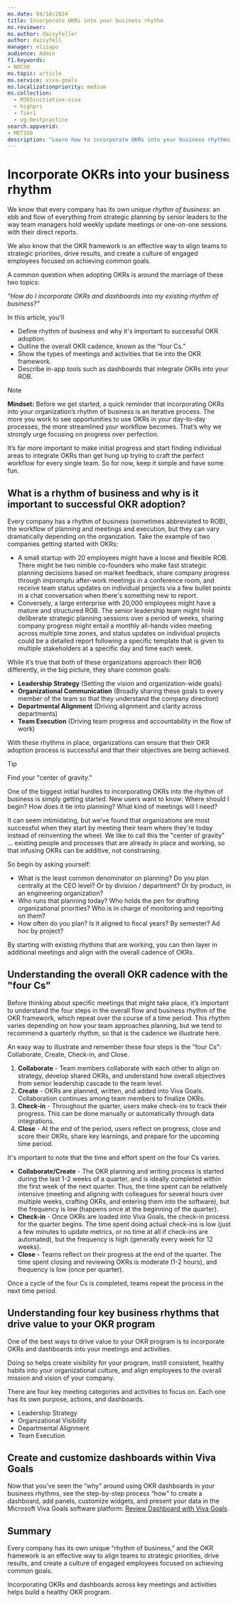 ```yaml
---
ms.date: 04/18/2024
title: Incorporate OKRs into your business rhythm
ms.reviewer: 
ms.author: daisyfeller
author: daisyfell
manager: elizapo
audience: Admin
f1.keywords:
- NOCSH
ms.topic: article
ms.service: viva-goals
ms.localizationpriority: medium
ms.collection:
  - M365initiative-viva
  - highpri
  - Tier1
  - vg-bestpractice
search.appverid:
- MET150
description: "Learn how to incorporate OKRs into your business rhythms for a healthy OKR program."
---
```


# Incorporate OKRs into your business rhythm

We know that every company has its own unique *rhythm of business*: an ebb and flow of everything from strategic planning by senior leaders to the way team managers hold weekly update meetings or one-on-one sessions with their direct reports.

We also know that the OKR framework is an effective way to align teams to strategic priorities, drive results, and create a culture of engaged employees focused on achieving common goals.

A common question when adopting OKRs is around the marriage of these two topics:

*“How do I incorporate OKRs and dashboards into my existing rhythm of business?”*

In this article, you'll

- Define rhythm of business and why it's important to successful OKR adoption.
- Outline the overall OKR cadence, known as the “four Cs.”
- Show the types of meetings and activities that tie into the OKR framework.
- Describe in-app tools such as dashboards that integrate OKRs into your ROB.

> [!NOTE]
> **Mindset:** Before we get started, a quick reminder that incorporating OKRs into your organization’s rhythm of business is an iterative process. The more you work to see opportunities to use OKRs in your day-to-day processes, the more streamlined your workflow becomes. That’s why we strongly urge focusing on progress over perfection.
>
> It’s far more important to make initial progress and start finding individual areas to integrate OKRs than get hung up trying to craft the perfect workflow for every single team. So for now, keep it simple and have some fun.

## What is a rhythm of business and why is it important to successful OKR adoption?

Every company has a rhythm of business (sometimes abbreviated to ROB), the workflow of planning and meetings and execution, but they can vary dramatically depending on the organization. Take the example of two companies getting started with OKRs:

- A small startup with 20 employees might have a loose and flexible ROB. There might be two nimble co-founders who make fast strategic planning decisions based on market feedback, share company progress through impromptu after-work meetings in a conference room, and receive team status updates on individual projects via a few bullet points in a chat conversation when there's something new to report.
- Conversely, a large enterprise with 20,000 employees might have a mature and structured ROB. The senior leadership team might hold deliberate strategic planning sessions over a period of weeks, sharing company progress might entail a monthly all-hands video meeting across multiple time zones, and status updates on individual projects could be a detailed report following a specific template that is given to multiple stakeholders at a specific day and time each week.

While it’s true that both of these organizations approach their ROB differently, in the big picture, they share common goals:

- **Leadership Strategy** (Setting the vision and organization-wide goals)
- **Organizational Communication** (Broadly sharing these goals to every member of the team so that they understand the company direction)
- **Departmental Alignment** (Driving alignment and clarity across departments)
- **Team Execution** (Driving team progress and accountability in the flow of work)

With these rhythms in place, organizations can ensure that their OKR adoption process is successful and that their objectives are being achieved.

> [!TIP]
> Find your "center of gravity."

One of the biggest initial hurdles to incorporating OKRs into the rhythm of business is simply getting started. New users want to know: Where should I begin? How does it tie into planning? What kind of meetings will I need?

It can seem intimidating, but we’ve found that organizations are most successful when they start by meeting their team where they're today instead of reinventing the wheel. We like to call this the "center of gravity" ... existing people and processes that are already in place and working, so that infusing OKRs can be additive, not constraining.

So begin by asking yourself:

- What is the least common denominator on planning? Do you plan centrally at the CEO level? Or by division / department? Or by product, in an engineering organization?  
- Who runs that planning today? Who holds the pen for drafting organizational priorities? Who is in charge of monitoring and reporting on them?  
- How often do you plan? Is it aligned to fiscal years? By semester? Ad hoc by project?

By starting with existing rhythms that are working, you can then layer in additional meetings and align with the overall cadence of OKRs.

## Understanding the overall OKR cadence with the "four Cs"

Before thinking about specific meetings that might take place, it’s important to understand the four steps in the overall flow and business rhythm of the OKR framework, which repeat over the course of a time period. This rhythm varies depending on how your team approaches planning, but we tend to recommend a quarterly rhythm, so that is the cadence we illustrate here.  

An easy way to illustrate and remember these four steps is the "four Cs": Collaborate, Create, Check-in, and Close.

1. **Collaborate** - Team members collaborate with each other to align on strategy, develop shared OKRs, and understand how overall objectives from senior leadership cascade to the team level.
1. **Create** - OKRs are planned, written, and added into Viva Goals. Collaboration continues among team members to finalize OKRs.
1. **Check-in** - Throughout the quarter, users make check-ins to track their progress. This can be done manually or automatically through data integrations.
1. **Close** - At the end of the period, users reflect on progress, close and score their OKRs, share key learnings, and prepare for the upcoming time period.

It's important to note that the time and effort spent on the four Cs varies.

- **Collaborate/Create** - The OKR planning and writing process is started during the last 1-2 weeks of a quarter, and is ideally completed within the first week of the next quarter. Thus, the time spent can be relatively intensive (meeting and aligning with colleagues for several hours over multiple weeks, crafting OKRs, and entering them into the software), but the frequency is low (happens once at the beginning of the quarter).
- **Check-in** - Once OKRs are loaded into Viva Goals, the check-in process for the quarter begins. The time spent doing actual check-ins is low (just a few minutes to update metrics, or no time at all if check-ins are automated), but the frequency is high (generally every week for 12 weeks).
- **Close** - Teams reflect on their progress at the end of the quarter. The time spent closing and reviewing OKRs is moderate (1-2 hours), and frequency is low (once per quarter).

Once a cycle of the four Cs is completed, teams repeat the process in the next time period.

## Understanding four key business rhythms that drive value to your OKR program

One of the best ways to drive value to your OKR program is to incorporate OKRs and dashboards into your meetings and activities.

Doing so helps create visibility for your program, instill consistent, healthy habits into your organizational culture, and align employees to the overall mission and vision of your company.

There are four key meeting categories and activities to focus on. Each one has its own purpose, actions, and dashboards.

- Leadership Strategy
- Organizational Visibility
- Departmental Alignment
- Team Execution

## Create and customize dashboards within Viva Goals

Now that you've seen the “why” around using OKR dashboards in your business rhythms, see the step-by-step process “how” to create a dashboard, add panels, customize widgets, and present your data in the Microsoft Viva Goals software platform: [Review Dashboard with Viva Goals](https://support.microsoft.com/en-us/topic/review-dashboard-with-viva-goals-d195c526-1b6b-45e1-82fd-8daa21dd84a4).

## Summary

Every company has its own unique “rhythm of business,” and the OKR framework is an effective way to align teams to strategic priorities, drive results, and create a culture of engaged employees focused on achieving common goals.  

Incorporating OKRs and dashboards across key meetings and activities helps build a healthy OKR program.
